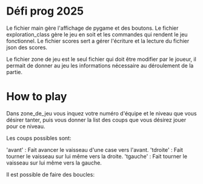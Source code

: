 # Défi prog 2025

Le fichier main gère l'affichage de pygame et des boutons.
Le fichier exploration_class gère le jeu en soit et les commandes qui rendent le jeu fonctionnel.
Le fichier scores sert a gérer l'écriture et la lecture du fichier json des scores.

Le fichier zone de jeu est le seul fichier qui doit être modifier par le joueur, il permait de donner au jeu les informations nécessaire au déroulement de la partie.

# How to play

Dans zone_de_jeu vous inquez votre numéro d'équipe et le niveau que vous désirer tanter, puis vous donner la list des coups que vous désirez jouer pour ce niveau.

Les coups possibles sont:

'avant' : Fait avancer le vaisseau d'une case vers l'avant.
'tdroite' : Fait tourner le vaisseau sur lui même vers la droite.
'tgauche' : Fait tourner le vaisseau sur lui même vers la gauche.

Il est possible de faire des boucles:
